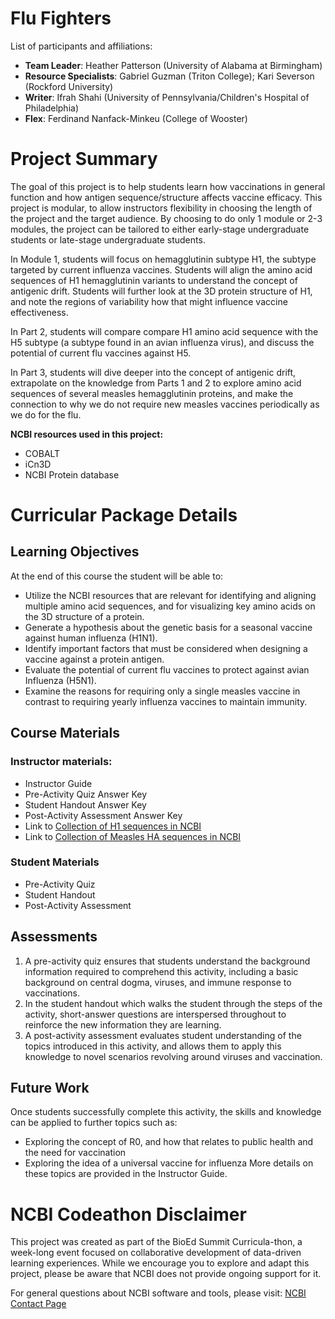 # Flu Fighters

List of participants and affiliations:
- **Team Leader**: Heather Patterson (University of Alabama at Birmingham)
- **Resource Specialists**: Gabriel Guzman (Triton College); Kari Severson (Rockford University)
- **Writer**: Ifrah Shahi (University of Pennsylvania/Children's Hospital of Philadelphia)
- **Flex**: Ferdinand Nanfack-Minkeu (College of Wooster)

# Project Summary
The goal of this project is to help students learn how vaccinations in general function and how antigen sequence/structure affects vaccine efficacy. This project is modular, to allow instructors flexibility in choosing the length of the project and the target audience. By choosing to do only 1 module or 2-3 modules, the project can be tailored to either early-stage undergraduate students or late-stage undergraduate students.

In Module 1, students will focus on hemagglutinin subtype H1, the subtype targeted by current influenza vaccines. Students will align the amino acid sequences of H1 hemagglutinin variants to understand the concept of antigenic drift. Students will further look at the 3D protein structure of H1, and note the regions of variability how that might influence vaccine effectiveness. 

In Part 2, students will compare compare H1 amino acid sequence with the H5 subtype (a subtype found in an avian influenza virus), and discuss the potential of current flu vaccines against H5.

In Part 3, students will dive deeper into the concept of antigenic drift, extrapolate on the knowledge from Parts 1 and 2 to explore amino acid sequences of several measles hemagglutinin proteins, and make the connection to why we do not require new measles vaccines periodically as we do for the flu.

**NCBI resources used in this project:**
- COBALT
- iCn3D
- NCBI Protein database

# Curricular Package Details

## Learning Objectives
At the end of this course the student will be able to:
- Utilize the NCBI resources that are relevant for identifying and aligning multiple amino acid sequences, and for visualizing key amino acids on the 3D structure of a protein.
- Generate a hypothesis about the genetic basis for a seasonal vaccine against human influenza (H1N1).
- Identify important factors that must be considered when designing a vaccine against a protein antigen.
- Evaluate the potential of current flu vaccines to protect against avian Influenza (H5N1).
- Examine the reasons for requiring only a single measles vaccine in contrast to requiring yearly influenza vaccines to maintain immunity.


## Course Materials
### Instructor materials:
- Instructor Guide
- Pre-Activity Quiz Answer Key
- Student Handout Answer Key
- Post-Activity Assessment Answer Key
- Link to [Collection of H1 sequences in NCBI](https://www.ncbi.nlm.nih.gov/protein/?cmd=historysearch&querykey=2)
- Link to [Collection of Measles HA sequences in NCBI](https://www.ncbi.nlm.nih.gov/protein/?cmd=historysearch&querykey=4)

### Student Materials
- Pre-Activity Quiz
- Student Handout
- Post-Activity Assessment

## Assessments
1. A pre-activity quiz ensures that students understand the background information required to comprehend this activity, including a basic background on central dogma, viruses, and immune response to vaccinations.
2. In the student handout which walks the student through the steps of the activity, short-answer questions are interspersed throughout to reinforce the new information they are learning.
3. A post-activity assessment evaluates student understanding of the topics introduced in this activity, and allows them to apply this knowledge to novel scenarios revolving around viruses and vaccination.


## Future Work
Once students successfully complete this activity, the skills and knowledge can be applied to further topics such as:
- Exploring the concept of R0, and how that relates to public health and the need for vaccination
- Exploring the idea of a universal vaccine for influenza
More details on these topics are provided in the Instructor Guide.

# NCBI Codeathon Disclaimer
This project was created as part of the BioEd Summit Curricula-thon, a week-long event focused on collaborative development of data-driven learning experiences. While we encourage you to explore and adapt this project, please be aware that NCBI does not provide ongoing support for it.

For general questions about NCBI software and tools, please visit: [NCBI Contact Page](https://www.ncbi.nlm.nih.gov/home/about/contact/)


